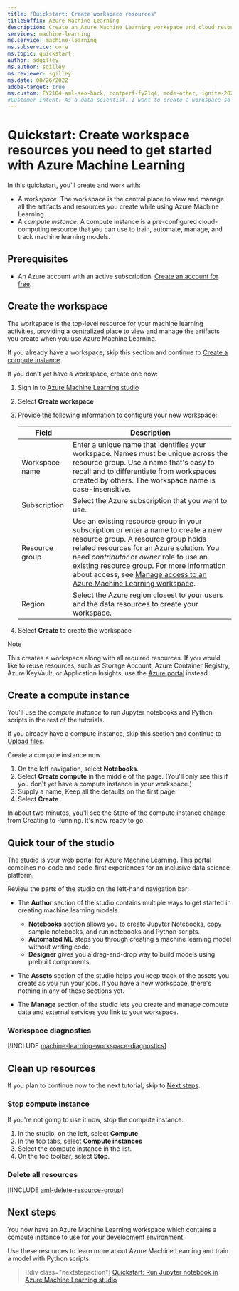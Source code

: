 ```yaml
---
title: "Quickstart: Create workspace resources"
titleSuffix: Azure Machine Learning
description: Create an Azure Machine Learning workspace and cloud resources that can be used to train machine learning models.
services: machine-learning
ms.service: machine-learning
ms.subservice: core
ms.topic: quickstart
author: sdgilley
ms.author: sgilley
ms.reviewer: sgilley
ms.date: 08/26/2022
adobe-target: true
ms.custom: FY21Q4-aml-seo-hack, contperf-fy21q4, mode-other, ignite-2022
#Customer intent: As a data scientist, I want to create a workspace so that I can start to use Azure Machine Learning.
---
```


# Quickstart: Create workspace resources you need to get started with Azure Machine Learning

In this quickstart, you'll create and work with:

* A *workspace*.  The workspace is the central place to view and manage all the artifacts and resources you create while using Azure Machine Learning.
* A *compute instance*.  A compute instance is a pre-configured cloud-computing resource that you can use to train, automate, manage, and track machine learning models.

## Prerequisites

- An Azure account with an active subscription. [Create an account for free](https://azure.microsoft.com/free/?WT.mc_id=A261C142F).

## Create the workspace

The workspace is the top-level resource for your machine learning activities, providing a centralized place to view and manage the artifacts you create when you use Azure Machine Learning.

If you  already have a workspace, skip this section and continue to [Create a compute instance](#create-a-compute-instance).

If you don't yet have a workspace, create one now: 
1. Sign in to [Azure Machine Learning studio](https://ml.azure.com)
1. Select **Create workspace**
1. Provide the following information to configure your new workspace:

   Field|Description 
   ---|---
   Workspace name |Enter a unique name that identifies your workspace. Names must be unique across the resource group. Use a name that's easy to recall and to differentiate from workspaces created by others. The workspace name is case-insensitive.
   Subscription |Select the Azure subscription that you want to use.
   Resource group | Use an existing resource group in your subscription or enter a name to create a new resource group. A resource group holds related resources for an Azure solution. You need *contributor* or *owner* role to use an existing resource group.  For more information about access, see [Manage access to an Azure Machine Learning workspace](how-to-assign-roles.md).
   Region | Select the Azure region closest to your users and the data resources to create your workspace.
1. Select **Create** to create the workspace

> [!NOTE]
> This creates a workspace along with all required resources. If you would like to reuse resources, such as Storage Account, Azure Container Registry, Azure KeyVault, or Application Insights, use the [Azure portal](https://ms.portal.azure.com/#create/Microsoft.MachineLearningServices) instead.

## Create a compute instance

You'll use the *compute instance* to run Jupyter notebooks and Python scripts in the rest of the tutorials.

If you already have a compute instance, skip this section and continue to [Upload files](#upload-files).  

Create a compute instance now.  

1. On the left navigation, select **Notebooks**.
1. Select **Create compute** in the middle of the page.  (You'll only see this if you don't yet have a compute instance in your workspace.)
1. Supply a name, Keep all the defaults on the first page.
1. Select **Create**.

In about two minutes, you'll see the State of the compute instance change from Creating to Running. It's now ready to go.

## Quick tour of the studio

The studio is your web portal for Azure Machine Learning. This portal combines no-code and code-first experiences for an inclusive data science platform.

Review the parts of the studio on the left-hand navigation bar:

* The **Author** section of the studio contains multiple ways to get started in creating machine learning models.  

    * **Notebooks** section allows you to create Jupyter Notebooks, copy sample notebooks, and run notebooks and Python scripts.
    * **Automated ML** steps you through creating a machine learning model without writing code.
    * **Designer** gives you a drag-and-drop way to build models using prebuilt components.

* The **Assets** section of the studio helps you keep track of the assets you create as you run your jobs.  If you have a new workspace, there's nothing in any of these sections yet.

* The **Manage** section of the studio lets you create and manage compute  data and external services you link to your workspace.  

### Workspace diagnostics

[!INCLUDE [machine-learning-workspace-diagnostics](../../includes/machine-learning-workspace-diagnostics.md)]

## Clean up resources

If you plan to continue now to the next tutorial, skip to [Next steps](#next-steps).

### Stop compute instance

If you're not going to use it now, stop the compute instance:

1. In the studio, on the left, select **Compute**.
1. In the top tabs, select **Compute instances**
1. Select the compute instance in the list.
1. On the top toolbar, select **Stop**.

### Delete all resources

[!INCLUDE [aml-delete-resource-group](../../includes/aml-delete-resource-group.md)]

## Next steps

You now have an Azure Machine Learning workspace which contains a compute instance to use for your development environment.

Use these resources to learn more about Azure Machine Learning and train a model with Python scripts.

> [!div class="nextstepaction"]
> [Quickstart: Run Jupyter notebook in Azure Machine Learning studio](quickstart-run-notebooks.md)
>